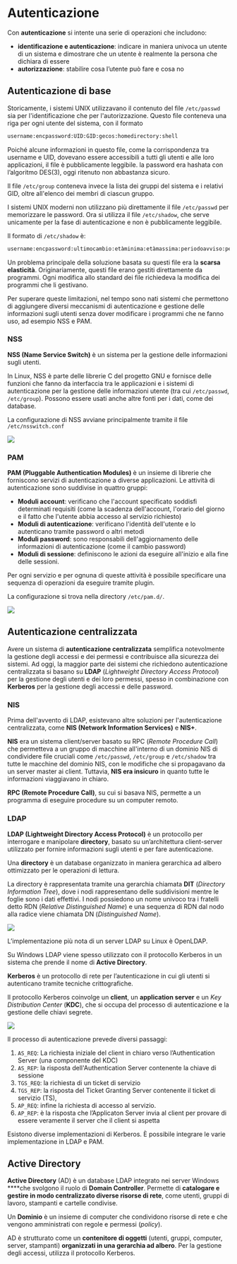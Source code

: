 ﻿# Autenticazione

Con **autenticazione** si intente una serie di operazioni che includono:

- **identificazione e autenticazione**: indicare in maniera univoca un utente di un sistema e dimostrare che un utente è realmente la persona che dichiara di essere
- **autorizzazione**: stabilire cosa l’utente può fare e cosa no

## Autenticazione di base

Storicamente, i sistemi UNIX utilizzavano il contenuto del file `/etc/passwd` sia per l'identificazione che per l'autorizzazione. Questo file conteneva una riga per ogni utente del sistema, con il formato

```bash
username:encpassword:UID:GID:gecos:homedirectory:shell
```

Poiché alcune informazioni in questo file, come la corrispondenza tra username e UID, dovevano essere accessibili a tutti gli utenti e alle loro applicazioni, il file è pubblicamente leggibile. la password era hashata con l’algoritmo DES(3), oggi ritenuto non abbastanza sicuro.

Il file `/etc/group` conteneva invece la lista dei gruppi del sistema e i relativi GID, oltre all'elenco dei membri di ciascun gruppo.

I sistemi UNIX moderni non utilizzano più direttamente il file `/etc/passwd` per memorizzare le password. Ora si utilizza il file `/etc/shadow`, che serve unicamente per la fase di autenticazione e non è pubblicamente leggibile.

Il formato di `/etc/shadow` è:

```bash
username:encpassword:ultimocambio:etàminima:etàmassima:periodoavviso:periodoinattività:datascadenza:altro
```

Un problema principale della soluzione basata su questi file era la **scarsa elasticità**. Originariamente, questi file erano gestiti direttamente da programmi. Ogni modifica allo standard dei file richiedeva la modifica dei programmi che li gestivano.

Per superare queste limitazioni, nel tempo sono nati sistemi che permettono di aggiungere diversi meccanismi di autenticazione e gestione delle informazioni sugli utenti senza dover modificare i programmi che ne fanno uso, ad esempio NSS e PAM.

### NSS

**NSS (Name Service Switch)** è un sistema per la gestione delle informazioni sugli utenti.

In Linux, NSS è parte delle librerie C del progetto GNU e fornisce delle funzioni che fanno da interfaccia tra le applicazioni e i sistemi di autenticazione per la gestione delle informazioni utente (tra cui `/etc/passwd`, `/etc/group`). Possono essere usati anche altre fonti per i dati, come dei database.

La configurazione di NSS avviane principalmente tramite il file `/etc/nsswitch.conf`

![](https://i.ibb.co/TB42bGXS/image.png)

### PAM

**PAM (Pluggable Authentication Modules)** è un insieme di librerie che forniscono servizi di autenticazione a diverse applicazioni. Le attività di autenticazione sono suddivise in quattro gruppi:

- **Moduli account**: verificano che l'account specificato soddisfi determinati requisiti (come la scadenza dell'account, l'orario del giorno e il fatto che l'utente abbia accesso al servizio richiesto)
- **Moduli di autenticazione**: verificano l'identità dell'utente e lo autenticano tramite password o altri metodi
- **Moduli password**: sono responsabili dell'aggiornamento delle informazioni di autenticazione (come il cambio password)
- **Moduli di sessione**: definiscono le azioni da eseguire all'inizio e alla fine delle sessioni.

Per ogni servizio e per ognuna di queste attività è possibile specificare una sequenza di operazioni da eseguire tramite plugin.

La configurazione si trova nella directory `/etc/pam.d/`.

![](https://i.ibb.co/JRRtKNXB/image.png)

## Autenticazione centralizzata

Avere un sistema di **autenticazione centralizzata** semplifica notevolmente la gestione degli accessi e dei permessi e contribuisce alla sicurezza dei sistemi. Ad oggi, la maggior parte dei sistemi che richiedono autenticazione centralizzata si basano su **LDAP** (*Lightweight Directory Access Protocol*) per la gestione degli utenti e dei loro permessi, spesso in combinazione con **Kerberos** per la gestione degli accessi e delle password.

### NIS

Prima dell'avvento di LDAP, esistevano altre soluzioni per l'autenticazione centralizzata, come **NIS (Network Information Services)** e **NIS+**.

**NIS** era un sistema client/server basato su RPC (*Remote Procedure Call*) che permetteva a un gruppo di macchine all'interno di un dominio NIS di condividere file cruciali come `/etc/passwd`, `/etc/group` e `/etc/shadow` tra tutte le macchine del dominio NIS, con le modifiche che si propagavano da un server master ai client. Tuttavia, **NIS era insicuro** in quanto tutte le informazioni viaggiavano in chiaro.

**RPC (Remote Procedure Call)**, su cui si basava NIS, permette a un programma di eseguire procedure  su un computer remoto.

### LDAP

**LDAP (Lightweight Directory Access Protocol)** è un protocollo per interrogare e manipolare **directory**, basato su un’architettura client-server utilizzato per fornire informazioni sugli utenti e per fare autenticazione.

Una **directory** è un database organizzato in maniera gerarchica ad albero ottimizzato per le operazioni di lettura.

La directory è rappresentata tramite una gerarchia chiamata **DIT** (*Directory Information Tree*), dove i nodi rappresentano delle suddivisioni mentre le foglie sono i dati effettivi. I nodi possiedono un nome univoco tra i fratelli detto RDN (*Relative Distinguished Name*) e una sequenza di RDN dal nodo alla radice viene chiamata DN (*Distinguished Name*).

![](https://i.ibb.co/CKXm5GLs/image.png)

L’implementazione più nota di un server LDAP su Linux è OpenLDAP.

Su Windows LDAP viene spesso utilizzato con il protocollo Kerberos in un sistema che prende il nome di **Active Directory**.

**Kerberos** è un protocollo di rete per l’autenticazione in cui gli utenti si autenticano tramite tecniche crittografiche.

Il protocollo Kerberos coinvolge un **client**, un **application server** e un *Key Distribution Center* (**KDC**), che si occupa del processo di autenticazione e la gestione delle chiavi segrete.

![](https://i.ibb.co/5hvSmDrF/image.png)

Il processo di autenticazione prevede diversi passaggi:

1. `AS_REQ`: La richiesta iniziale del client in chiaro verso l’Authentication Server (una componente del KDC)
2. `AS_REP`: la risposta dell'Authentication Server contenente la chiave di sessione
3. `TGS_REQ`: la richiesta di un ticket di servizio
4. `TGS_REP`: la risposta del Ticket Granting Server contenente il ticket di servizio (TS), 
5. `AP_REQ`: infine la richiesta di accesso al servizio.
6. `AP_REP`: è la risposta che l’Applicaton Server invia al client per provare di essere veramente il server che il client si aspetta

Esistono diverse implementazioni di Kerberos. È possibile integrare le varie implementazione in LDAP e PAM.

## Active Directory

**Active Directory** (AD) è un database LDAP integrato nei server Windows ****che svolgono il ruolo di **Domain Controller**. Permette di **catalogare e gestire in modo centralizzato diverse risorse di rete**, come utenti, gruppi di lavoro, stampanti e cartelle condivise.

Un **Dominio** è un insieme di computer che condividono risorse di rete e che vengono amministrati con regole e permessi (*policy*).

AD è strutturato come un **contenitore di oggetti** (utenti, gruppi, computer, server, stampanti) **organizzati in una gerarchia ad albero**. Per la gestione degli accessi, utilizza il protocollo Kerberos.

